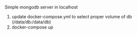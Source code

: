  Simple mongodb server in localhost


 1. update docker-compose.yml to select proper volume of db (/data/db:/data/db)
 2. docker-compose up